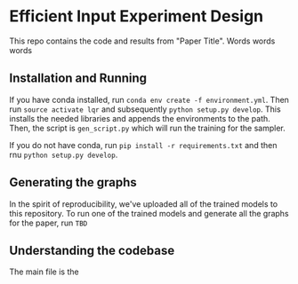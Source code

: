 # Efficient Input Experiment Design

This repo contains the code and results from "Paper Title".
Words words words

## Installation and Running
If you have conda installed, run `conda env create -f environment.yml`. Then run
`source activate lqr` and subsequently `python setup.py develop`. This installs
the needed libraries and appends the environments to the path. Then, the script is
`gen_script.py` which will run the training for the sampler.

If you do not have conda, run `pip install -r requirements.txt` and then rnu `python setup.py
develop`.

## Generating the graphs
In the spirit of reproducibility, we've uploaded all of the trained models to this repository.
To run one of the trained models and generate all the graphs for the paper, run `TBD`

## Understanding the codebase
The main file is the
